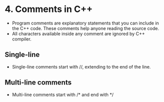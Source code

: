 # 4. Comments in C++

- Program comments are explanatory statements that you can include in the C++ code. These comments help anyone reading the source code. 
-  All characters available inside any comment are ignored by C++ compiler.

## Single-line

- Single-line comments start with //, extending to the end of the line.

## Multi-line comments

- Multi-line comments start with /* and end with \*/